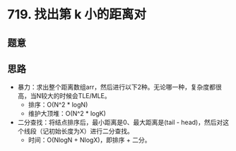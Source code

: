 # 719. 找出第 k 小的距离对

## 题意

## 思路

- 暴力：求出整个距离数组arr，然后进行以下2种。无论哪一种，复杂度都很高，当N较大的时候会TLE/MLE。
  - 排序：O(N^2 * logN)
  - 维护大顶堆：O(N^2 * logK)
- 二分查找：将结点排序后，最小距离是0、最大距离是(tail - head)，然后对这个线段（记初始长度为X）进行二分查找。
  - 时间：O(NlogN + NlogX)，即排序 + 二分。
